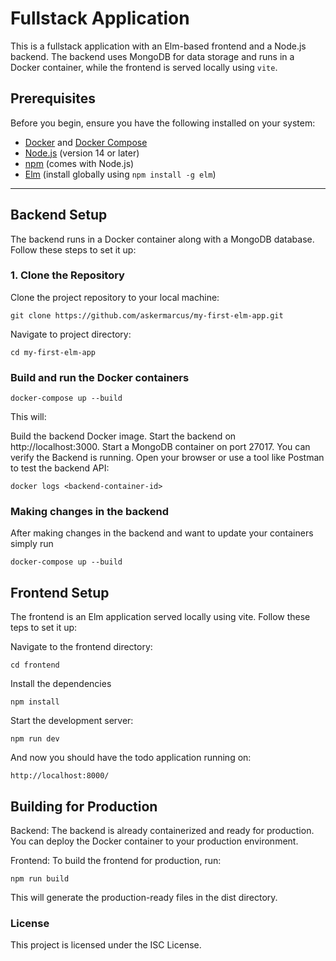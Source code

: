 # Fullstack Application

This is a fullstack application with an Elm-based frontend and a Node.js backend. The backend uses MongoDB for data storage and runs in a Docker container, while the frontend is served locally using `vite`.

## Prerequisites

Before you begin, ensure you have the following installed on your system:

- [Docker](https://www.docker.com/) and [Docker Compose](https://docs.docker.com/compose/)
- [Node.js](https://nodejs.org/) (version 14 or later)
- [npm](https://www.npmjs.com/) (comes with Node.js)
- [Elm](https://elm-lang.org/) (install globally using `npm install -g elm`)

---

## Backend Setup

The backend runs in a Docker container along with a MongoDB database. Follow these steps to set it up:

### 1. Clone the Repository

Clone the project repository to your local machine:

```
git clone https://github.com/askermarcus/my-first-elm-app.git
```

Navigate to project directory:

```
cd my-first-elm-app
```

### Build and run the Docker containers

```
docker-compose up --build
```

This will:

Build the backend Docker image.
Start the backend on http://localhost:3000.
Start a MongoDB container on port 27017.
You can verify the Backend is running.
Open your browser or use a tool like Postman to test the backend API:

```
docker logs <backend-container-id>
```

### Making changes in the backend

After making changes in the backend and want to update your containers simply run

```
docker-compose up --build
```

## Frontend Setup

The frontend is an Elm application served locally using vite. Follow these teps to set it up:

Navigate to the frontend directory:

```
cd frontend
```

Install the dependencies

```
npm install
```

Start the development server:

```
npm run dev
```

And now you should have the todo application running on:

```
http://localhost:8000/
```

## Building for Production

Backend:
The backend is already containerized and ready for production. You can deploy the Docker container to your production environment.

Frontend:
To build the frontend for production, run:

```
npm run build
```

This will generate the production-ready files in the dist directory.

### License

This project is licensed under the ISC License.
